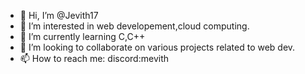 - 👋 Hi, I’m @Jevith17
- 👀 I’m interested in web developement,cloud computing.
- 🌱 I’m currently learning C,C++
- 💞️ I’m looking to collaborate on various projects related to web dev.
- 📫 How to reach me: discord:mevith

<!---
Jevith17/Jevith17 is a ✨ special ✨ repository because its `README.md` (this file) appears on your GitHub profile.
You can click the Preview link to take a look at your changes.
--->

